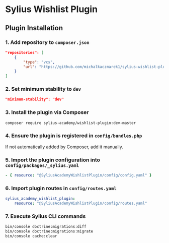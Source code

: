 # Sylius Wishlist Plugin

## Plugin Installation

### 1. Add repository to `composer.json`

```json
"repositories": [
    {
        "type": "vcs",
        "url": "https://github.com/michalkaczmarek1/sylius-wishlist-plugin.git"
    }
]
```

### 2. Set minimum stability to `dev`

```json
"minimum-stability": "dev"
```

### 3. Install the plugin via Composer

```bash
composer require sylius-academy/wishlist-plugin:dev-master
```

### 4. Ensure the plugin is registered in `config/bundles.php`

If not automatically added by Composer, add it manually.

### 5. Import the plugin configuration into `config/packages/_sylius.yaml`

```yaml
- { resource: "@SyliusAcademyWishlistPlugin/config/config.yaml" }
```

### 6. Import plugin routes in `config/routes.yaml`

```yaml
sylius_academy_wishlist_plugin:
    resource: "@SyliusAcademyWishlistPlugin/config/routes.yaml"
```

### 7. Execute Sylius CLI commands

```bash
bin/console doctrine:migrations:diff
bin/console doctrine:migrations:migrate
bin/console cache:clear
```
